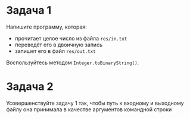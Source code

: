 # Задача 1

Напишите программу, которая:

- прочитает целое число из файла `res/in.txt`
- переведёт его в двоичную запись
- запишет его в файл `res/out.txt`

Воспользуйтесь методом `Integer.toBinaryString()`.

# Задача 2

Усовершенствуйте задачу 1 так, чтобы путь к входному и выходному файлу она принимала в качестве аргументов командной строки
